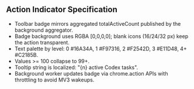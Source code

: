 ## Action Indicator Specification

- Toolbar badge mirrors aggregated totalActiveCount published by the background aggregator.
- Badge background uses RGBA [0,0,0,0]; blank icons (16/24/32 px) keep the action transparent.
- Text palette by level: 0 #16A34A, 1 #F97316, 2 #F2542D, 3 #E11D48, 4+ #C2185B.
- Values >= 100 collapse to 99+.
- Tooltip string is localized: "{n} active Codex tasks".
- Background worker updates badge via chrome.action APIs with throttling to avoid MV3 wakeups.
